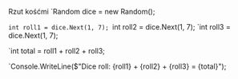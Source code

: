 
Rzut kośćmi
`Random dice = new Random();

`int roll1 = dice.Next(1, 7);
`int roll2 = dice.Next(1, 7);
`int roll3 = dice.Next(1, 7);

`int total = roll1 + roll2 + roll3;

`Console.WriteLine($"Dice roll: {roll1} + {roll2} + {roll3} = {total}");